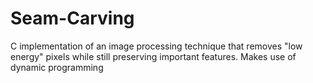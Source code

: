 # Seam-Carving
C implementation of an image processing technique that removes "low energy" pixels while still preserving important features. Makes use of dynamic programming
